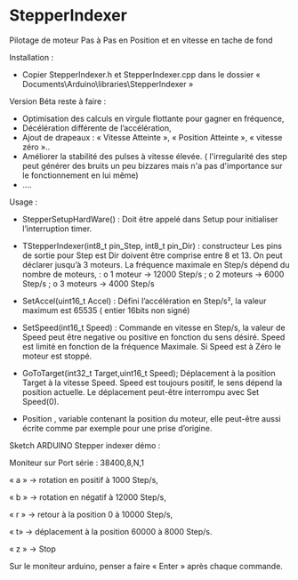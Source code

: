 # StepperIndexer
Pilotage de moteur Pas à Pas en Position et en vitesse en tache de fond

Installation :
-	Copier StepperIndexer.h et StepperIndexer.cpp dans le dossier « Documents\Arduino\libraries\StepperIndexer »

Version Béta reste à faire :
-	Optimisation des calculs en virgule flottante pour gagner en fréquence,
-	Décélération différente de l’accélération,
-	Ajout de drapeaux : « Vitesse Atteinte », « Position Atteinte », « vitesse zéro »..
-	Améliorer la stabilité des pulses à vitesse élevée. ( l'irregularité des step peut générer des bruits un peu bizzares mais n'a pas d'importance sur le fonctionnement en lui même)
-	….

Usage :
-	StepperSetupHardWare() : 
Doit être appelé dans Setup pour initialiser l’interruption timer.

-	TStepperIndexer(int8_t pin_Step, int8_t pin_Dir) : constructeur 
    Les pins de sortie pour Step est Dir doivent être comprise entre 8 et 13.
    On peut déclarer jusqu’à 3 moteurs.
    La fréquence maximale en Step/s dépend du nombre de moteurs, :
    o	1 moteur -> 12000  Step/s ;
    o	2 moteurs -> 6000 Step/s ; 
    o	3 moteurs -> 4000 Step/s

-	SetAccel(uint16_t Accel) :
    Défini l’accélération  en Step/s², la valeur maximum est 65535 ( entier 16bits non signé)

-	SetSpeed(int16_t Speed) :
    Commande en vitesse en Step/s, la valeur de Speed peut être negative ou positive en fonction du sens désiré. Speed est limité en fonction de la fréquence Maximale.
    Si Speed est à Zéro le moteur est stoppé.

-	GoToTarget(int32_t Target,uint16_t Speed);
    Déplacement à la position Target à la vitesse Speed. Speed est toujours positif, le sens dépend la position actuelle. Le déplacement peut-être interrompu avec Set Speed(0).   

-	Position , variable contenant la position du moteur, elle peut-être aussi écrite comme par exemple pour une prise d’origine.


Sketch ARDUINO Stepper indexer démo :
       
Moniteur sur Port série : 38400,8,N,1

« a » -> rotation  en positif à 1000 Step/s,

« b » -> rotation en négatif à 12000 Step/s,

« r » -> retour à la position 0 à 10000 Step/s,

« t» -> déplacement à la position 60000 à 8000 Step/s.

« z » -> Stop


Sur le moniteur arduino, penser a faire « Enter » après chaque commande.


    

